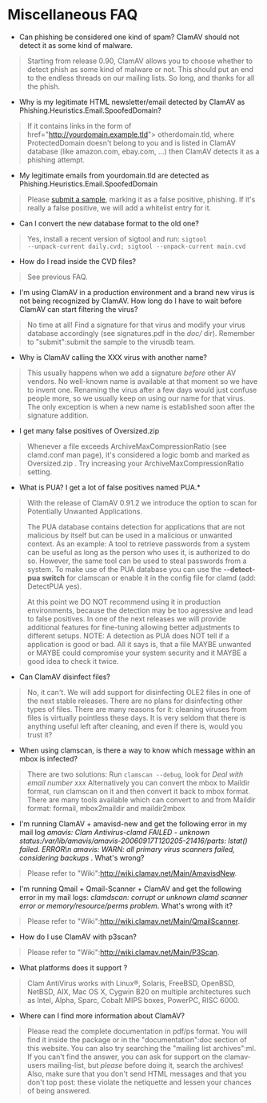 # Miscellaneous FAQ #

* Can phishing be considered one kind of spam? ClamAV should not detect it as some kind of malware.

>Starting from release 0.90, ClamAV allows you to choose whether to detect phish as some kind of malware or not. This should put an end to the endless threads on our mailing lists. So long, and  thanks for all the phish.

* Why is my legitimate HTML newsletter/email detected by ClamAV as Phishing.Heuristics.Email.SpoofedDomain?

>If it contains links in the form of href="http://yourdomain.example.tld"&gt; otherdomain.tld, where ProtectedDomain doesn't belong to you and is listed in ClamAV database (like amazon.com, ebay.com, ...) then ClamAV detects it as a phishing attempt.

* My legitimate emails from yourdomain.tld are detected as Phishing.Heuristics.Email.SpoofedDomain

>Please [submit a sample](http://www.clamav.net/lang/en/sendvirus/), marking it as a false positive, phishing. If it's really a false positive, we will add a whitelist entry for it.

* Can I convert the new database format to the old one? 

>Yes, install a recent version of sigtool and run: <code>sigtool --unpack-current daily.cvd; sigtool --unpack-current main.cvd</code>

* How do I read inside the CVD files?

>See previous FAQ.

* I'm using ClamAV in a production environment and a brand new virus is not being recognized by ClamAV. How long do I have to wait before ClamAV can start filtering the virus?

>No time at all! Find a signature for that virus and modify your  virus database accordingly (see signatures.pdf in the _doc/_ dir). Remember to "submit":submit the sample to the virusdb team. 

* Why is ClamAV calling the XXX virus with another name?

>This usually happens when we add a signature _before_ other  AV vendors. No well-known name is available at that moment so we have to invent one. Renaming the virus after a few days would just confuse people more, so we usually keep on using  our name for that virus. The only exception is when a new name is established soon after the signature addition. 

* I get many false positives of Oversized.zip

>Whenever a file exceeds ArchiveMaxCompressionRatio (see clamd.conf man page), it's considered a logic bomb and marked as Oversized.zip . Try increasing your ArchiveMaxCompressionRatio setting.

* What is PUA? I get a lot of false positives named PUA.*

>With the release of ClamAV 0.91.2 we introduce the option to scan for Potentially Unwanted Applications.   
>
>The PUA database contains detection for applications that are not malicious by itself but can be used in a malicious or unwanted context. As an example: A tool to retrieve passwords from a system can be useful as long as the person who uses it, is authorized to do so. However, the same tool can be used to steal passwords from a system. To make use of the PUA database you can use the __--detect-pua switch__ for clamscan or enable it in the config file for clamd (add: DetectPUA yes). 
>
>At this point we DO NOT recommend using it in production environments, because the detection may be too agressive and lead to false positives. In one of the next releases we will provide additional features for fine-tuning allowing better adjustments to different setups. NOTE: A detection as PUA does NOT tell if a application is good or bad. All it says is, that a file MAYBE unwanted or MAYBE could compromise your system security and it MAYBE a good idea to check it twice.

* Can ClamAV disinfect files?

>No, it can't. We will add support for disinfecting OLE2 files in one of the next stable releases. There are no plans for disinfecting other types of files. There are many reasons for it: cleaning viruses from files is virtually pointless these days. It is very seldom that there is anything useful left after cleaning, and even if there is, would you trust it?

* When using clamscan, is there a way to know which message within an mbox is infected?

>There are two solutions: Run <code>clamscan --debug</code>, look for _Deal with email number xxx_ Alternatively you can convert the mbox to Maildir  format, run clamscan on it and then convert it back to mbox format. There are many tools available which can convert to and from Maildir format: formail, mbox2maildir and maildir2mbox

* I'm running ClamAV + amavisd-new and get the following error in my mail log _amavis: Clam Antivirus-clamd FAILED - unknown status:/var/lib/amavis/amavis-20060917T120205-21416/parts: lstat() failed. ERROR\n
amavis: WARN: all primary virus scanners failed, considering backups_ . What's wrong?

>Please refer to "Wiki":http://wiki.clamav.net/Main/AmavisdNew.

* I'm running Qmail + Qmail-Scanner + ClamAV and get the following error in my mail logs: _clamdscan: corrupt or unknown clamd scanner error or memory/resource/perms problem_. What's wrong with it?

>Please refer to "Wiki":http://wiki.clamav.net/Main/QmailScanner.

* How do I use ClamAV with p3scan?

>Please refer to "Wiki":http://wiki.clamav.net/Main/P3Scan.

* What platforms does it support ?

>Clam AntiVirus works with Linux&reg;, Solaris, FreeBSD, OpenBSD, NetBSD, AIX, Mac OS X, Cygwin B20 on  multiple architectures such as Intel, Alpha, Sparc, Cobalt MIPS boxes, PowerPC, RISC 6000. 

* Where can I find more information about ClamAV?

>Please read the complete documentation in pdf/ps format. You will find it inside the package or in the "documentation":doc section of this website. You can also try searching the "mailing list archives":ml.  If you can't find the answer, you can ask for support on the clamav-users mailing-list, but  _please_ before doing it, search the archives! Also, make sure that you don't send HTML messages and that you don't top post: these violate the netiquette and lessen your chances of being answered.

